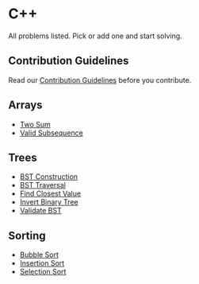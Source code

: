 # C++
All problems listed. Pick or add one and start solving.

## Contribution Guidelines
Read our [Contribution Guidelines](CONTRIBUTING.md) before you contribute.

## Arrays
  * [Two Sum](https://github.com/CodersFort/Problems/tree/main/Arrays/Two%20Sum)
  * [Valid Subsequence](https://github.com/CodersFort/Problems/tree/main/Arrays/Valid%20Subsequence)

## Trees
  * [BST Construction](https://github.com/CodersFort/Problems/tree/main/Trees/BST%20Construction)
  * [BST Traversal](https://github.com/CodersFort/Problems/tree/main/Trees/BST%20Traversal)
  * [Find Closest Value](https://github.com/CodersFort/Problems/tree/main/Trees/Find%20Closest%20Value%20In%20BST)
  * [Invert Binary Tree](https://github.com/CodersFort/Problems/tree/main/Trees/Invert%20Binary%20Tree)
  * [Validate BST](https://github.com/CodersFort/Problems/tree/main/Trees/Validate%20BST)

## Sorting
  * [Bubble Sort](https://github.com/CodersFort/Problems/tree/main/Trees/Bubble%20Sort)
  * [Insertion Sort](https://github.com/CodersFort/Problems/tree/main/Trees/Insertion%20Sort)
  * [Selection Sort](https://github.com/CodersFort/Problems/tree/main/Trees/Selection%20Sort)

